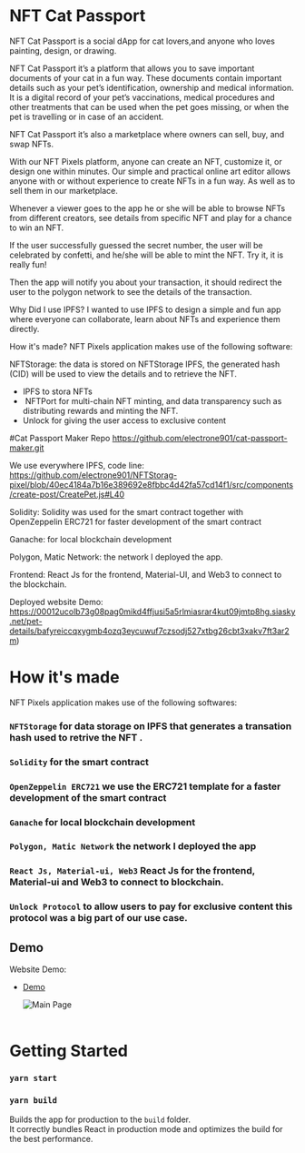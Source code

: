# NFT Cat Passport


NFT Cat Passport is a social dApp  for  cat lovers,and anyone who loves painting, design, or drawing.

NFT Cat Passport it’s a platform that allows you to save important documents of your cat in a fun way. These documents contain important details such as your pet’s identification, ownership and medical information. It is a digital record of your pet’s vaccinations, medical procedures and other treatments that can be used when the pet goes missing, or when the pet is travelling or in case of an accident.

NFT Cat Passport it’s also a marketplace where owners can sell, buy, and swap NFTs.

With our NFT Pixels platform, anyone can create an NFT, customize it, or design one within minutes. Our simple and practical online art editor allows anyone with or without experience to create NFTs in a fun way. As well as to sell them in our marketplace.

Whenever a viewer goes to the app he or she will be able to browse NFTs from different creators, see details from specific NFT and play for a chance to win an NFT.

If the user successfully guessed the secret number, the user will be celebrated by confetti, and he/she will be able to mint the NFT. Try it, it is really fun!

Then the app will notify you about your transaction, it should redirect the user to the polygon network to see the details of the transaction.

Why Did I use IPFS?
I wanted to use IPFS to design a simple and fun app where everyone can collaborate, learn about NFTs and experience them directly.

How it's made?
NFT Pixels application makes use of the following software:

NFTStorage: the data is stored on NFTStorage IPFS, the generated hash (CID) will be used to view the details and to retrieve the NFT.

- IPFS to stora NFTs
- ​​ NFTPort for multi-chain NFT minting, and data transparency such as  distributing rewards and minting the NFT.
-  Unlock for giving the user access to exclusive content



#Cat Passport Maker Repo
https://github.com/electrone901/cat-passport-maker.git

We use everywhere IPFS, code line: https://github.com/electrone901/NFTStorag-pixel/blob/40ec4184a7b16e389692e8fbbc4d42fa57cd14f1/src/components/create-post/CreatePet.js#L40

Solidity: Solidity was used for the smart contract together with OpenZeppelin ERC721 for faster development of the smart contract

Ganache: for local blockchain development

Polygon, Matic Network: the network I deployed the app.

Frontend: React Js for the frontend, Material-UI, and Web3 to connect to the blockchain.

Deployed website Demo: https://00012ucolb73g08pag0mikd4ffjusi5a5rlmiasrar4kut09jmtp8hg.siasky.net/pet-details/bafyreiccqxygmb4ozq3eycuwuf7czsodj527xtbg26cbt3xakv7ft3ar2m)

# How it's made

NFT Pixels application makes use of the following softwares:

### `NFTStorage` for data storage on IPFS that generates a transation hash used to retrive the NFT .

### `Solidity` for the smart contract

### `OpenZeppelin ERC721` we use the ERC721 template for a faster development of the smart contract

### `Ganache` for local blockchain development

### `Polygon, Matic Network` the network I deployed the app

### `React Js, Material-ui, Web3` React Js for the frontend, Material-ui and Web3 to connect to blockchain.

### `Unlock Protocol` to allow users to pay for exclusive content this protocol was a big part of our use case.

## Demo

Website Demo:

- [Demo](https://00012ucolb73g08pag0mikd4ffjusi5a5rlmiasrar4kut09jmtp8hg.siasky.net/pet-details/bafyreiccqxygmb4ozq3eycuwuf7czsodj527xtbg26cbt3xakv7ft3ar2m)

  ![Main Page]() <br> <br>

# Getting Started

### `yarn start`

### `yarn build`

Builds the app for production to the `build` folder.\
It correctly bundles React in production mode and optimizes the build for the best performance.
